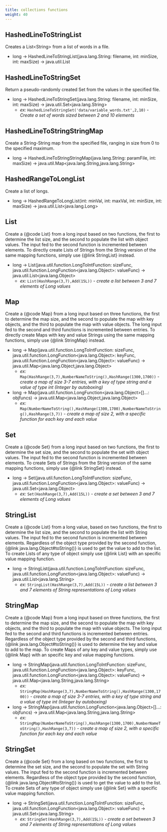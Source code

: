 ```yaml
---
title: collections functions
weight: 40
---
```


## HashedLineToStringList

Creates a List\<String\> from a list of words in a file.

- long -> HashedLineToStringList(java.lang.String: filename, int: minSize, int: maxSize) -> java.util.List


## HashedLineToStringSet

Return a pseudo-randomly created Set from the values in the specified file.

- long -> HashedLineToStringSet(java.lang.String: filename, int: minSize, int: maxSize) -> java.util.Set<java.lang.String>
  - *ex:* `HashedLineToStringSet('data/variable_words.txt',2,10)` - *Create a set of words sized between 2 and 10 elements*


## HashedLineToStringStringMap

Create a String-String map from the specified file, ranging in size from 0 to the specified maximum.

- long -> HashedLineToStringStringMap(java.lang.String: paramFile, int: maxSize) -> java.util.Map<java.lang.String,java.lang.String>


## HashedRangeToLongList

Create a list of longs.

- long -> HashedRangeToLongList(int: minVal, int: maxVal, int: minSize, int: maxSize) -> java.util.List<java.lang.Long>


## List

Create a {@code List} from a long input based on two functions, the first to determine the list size, and the second to populate the list with object values. The input fed to the second function is incremented between elements. To directly create Lists of Strings from the String version of the same mapping functions, simply use {@link StringList} instead.

- long -> List(java.util.function.LongToIntFunction: sizeFunc, java.util.function.LongFunction<java.lang.Object>: valueFunc) -> java.util.List<java.lang.Object>
  - *ex:* `List(HashRange(3,7),Add(15L))` - *create a list between 3 and 7 elements of Long values*


## Map

Create a {@code Map} from a long input based on three functions, the first to determine the map size, and the second to populate the map with key objects, and the third to populate the map with value objects. The long input fed to the second and third functions is incremented between entries. To directly create Maps with key and value Strings using the same mapping functions, simply use {@link StringMap} instead.

- long -> Map(java.util.function.LongToIntFunction: sizeFunc, java.util.function.LongFunction<java.lang.Object>: keyFunc, java.util.function.LongFunction<java.lang.Object>: valueFunc) -> java.util.Map<java.lang.Object,java.lang.Object>
  - *ex:* `Map(HashRange(3,7),NumberNameToString(),HashRange(1300,1700))` - *create a map of size 3-7 entries, with a key of type string and a value of type int (Integer by autoboxing)*
- long -> Map(java.util.function.LongFunction<java.lang.Object>[]...: objfuncs) -> java.util.Map<java.lang.Object,java.lang.Object>
  - *ex:* `Map(NumberNameToString(),HashRange(1300,1700),NumberNameToString(),HashRange(3,7))` - *create a map of size 2, with a specific function for each key and each value*


## Set

Create a {@code Set} from a long input based on two functions, the first to determine the set size, and the second to populate the set with object values. The input fed to the second function is incremented between elements. To create Sets of Strings from the String version of the same mapping functions, simply use {@link StringSet} instead.

- long -> Set(java.util.function.LongToIntFunction: sizeFunc, java.util.function.LongFunction<java.lang.Object>: valueFunc) -> java.util.Set<java.lang.Object>
  - *ex:* `Set(HashRange(3,7),Add(15L))` - *create a set between 3 and 7 elements of Long values*


## StringList

Create a {@code List} from a long value, based on two functions, the first to determine the list size, and the second to populate the list with String values. The input fed to the second function is incremented between elements. Regardless of the object type provided by the second function, {@link java.lang.Object#toString()} is used to get the value to add to the list. To create Lists of any type of object simply use {@link List} with an specific value mapping function.

- long -> StringList(java.util.function.LongToIntFunction: sizeFunc, java.util.function.LongFunction<java.lang.Object>: valueFunc) -> java.util.List<java.lang.String>
  - *ex:* `StringList(HashRange(3,7),Add(15L))` - *create a list between 3 and 7 elements of String representations of Long values*


## StringMap

Create a {@code Map} from a long input based on three functions, the first to determine the map size, and the second to populate the map with key objects, and the third to populate the map with value objects. The long input fed to the second and third functions is incremented between entries. Regardless of the object type provided by the second and third functions, {@link java.lang.Object#toString()} is used to determine the key and value to add to the map. To create Maps of any key and value types, simply use {@link Map} with an specific key and value mapping functions.

- long -> StringMap(java.util.function.LongToIntFunction: sizeFunc, java.util.function.LongFunction<java.lang.Object>: keyFunc, java.util.function.LongFunction<java.lang.Object>: valueFunc) -> java.util.Map<java.lang.String,java.lang.String>
  - *ex:* `StringMap(HashRange(3,7),NumberNameToString(),HashRange(1300,1700))` - *create a map of size 3-7 entries, with a key of type string and a value of type int (Integer by autoboxing)*
- long -> StringMap(java.util.function.LongFunction<java.lang.Object>[]...: objfuncs) -> java.util.Map<java.lang.String,java.lang.String>
  - *ex:* `StringMap(NumberNameToString(),HashRange(1300,1700),NumberNameToString(),HashRange(3,7))` - *create a map of size 2, with a specific function for each key and each value*


## StringSet

Create a {@code Set} from a long based on two functions, the first to determine the set size, and the second to populate the set with String values. The input fed to the second function is incremented between elements. Regardless of the object type provided by the second function, {@link java.lang.Object#toString()} is used to get the value to add to the list. To create Sets of any type of object simply use {@link Set} with a specific value mapping function.

- long -> StringSet(java.util.function.LongToIntFunction: sizeFunc, java.util.function.LongFunction<java.lang.Object>: valueFunc) -> java.util.Set<java.lang.String>
  - *ex:* `StringSet(HashRange(3,7),Add(15L))` - *create a set between 3 and 7 elements of String representations of Long values*


